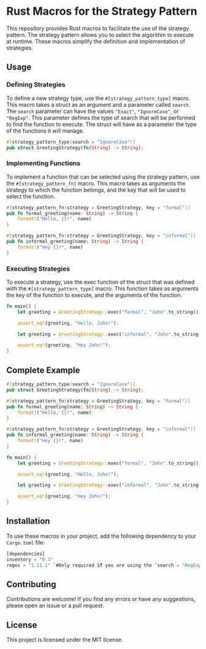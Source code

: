 # Rust Macros for the Strategy Pattern

This repository provides Rust macros to facilitate the use of the strategy pattern. The strategy pattern allows you to select the algorithm to execute at runtime. These macros simplify the definition and implementation of strategies.

## Usage

### Defining Strategies

To define a new strategy type, use the `#[strategy_pattern_type]` macro. This macro takes a struct as an argument and a parameter called `search`. The `search` parameter can have the values `"Exact"`, `"IgnoreCase"`, or `"RegExp"`. This parameter defines the type of search that will be performed to find the function to execute. The struct will have as a parameter the type of the functions it will manage.

```rust
#[strategy_pattern_type(search = "IgnoreCase")]
pub struct GreetingStrategy(fn(String) -> String);
```

### Implementing Functions

To implement a function that can be selected using the strategy pattern, use the `#[strategy_pattern_fn]` macro. This macro takes as arguments the strategy to which the function belongs, and the key that will be used to select the function.

```rust
#[strategy_pattern_fn(strategy = GreetingStrategy, key = "formal")]
pub fn formal_greeting(name: String) -> String {
    format!("Hello, {}!", name)
}

#[strategy_pattern_fn(strategy = GreetingStrategy, key = "informal")]
pub fn informal_greeting(name: String) -> String {
    format!("Hey {}!", name)
}
```

### Executing Strategies

To execute a strategy, use the exec function of the struct that was defined with the `#[strategy_pattern_type]` macro. This function takes as arguments the key of the function to execute, and the arguments of the function.

```rust
fn main() {
    let greeting = GreetingStrategy::exec("formal", "John".to_string()).unwrap();

    assert_eq!(greeting, "Hello, John!");

    let greeting = GreetingStrategy::exec("informal", "John".to_string()).unwrap();

    assert_eq!(greeting, "Hey John!");
}
```

## Complete Example

```rust
#[strategy_pattern_type(search = "IgnoreCase")]
pub struct GreetingStrategy(fn(String) -> String);

#[strategy_pattern_fn(strategy = GreetingStrategy, key = "formal")]
pub fn formal_greeting(name: String) -> String {
    format!("Hello, {}!", name)
}

#[strategy_pattern_fn(strategy = GreetingStrategy, key = "informal")]
pub fn informal_greeting(name: String) -> String {
    format!("Hey {}!", name)
}

fn main() {
    let greeting = GreetingStrategy::exec("formal", "John".to_string()).unwrap();

    assert_eq!(greeting, "Hello, John!");

    let greeting = GreetingStrategy::exec("informal", "John".to_string()).unwrap();

    assert_eq!(greeting, "Hey John!");
}
```

## Installation

To use these macros in your project, add the following dependency to your `Cargo.toml` file:

```rust
[dependencies]
inventory = "0.3"
regex = "1.11.1" `#Only required if you are using the `search = "RegExp"` option.`
```

## Contributing

Contributions are welcome! If you find any errors or have any suggestions, please open an issue or a pull request.

## License

This project is licensed under the MIT license.